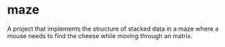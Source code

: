 # maze
A project that implements the structure of stacked data in a maze where a mouse needs to find the cheese while moving through an matrix.
